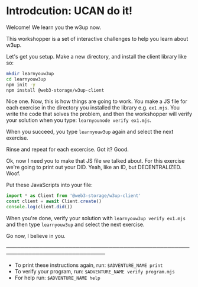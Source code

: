 # Introdcution: UCAN do it!

Welcome! We learn you the w3up now.

This workshopper is a set of interactive challenges to help you learn about w3up.

Let's get you setup. Make a new directory, and install the client library like so:

```sh
mkdir learnyouw3up
cd learnyouw3up
npm init -y
npm install @web3-storage/w3up-client
```

Nice one. Now, this is how things are going to work. You make a JS file for each exercise in the directory you installed the library e.g. `ex1.mjs`. You write the code that solves the problem, and then the workshopper will verify your solution when you type: `learnyounode verify ex1.mjs`.

When you succeed, you type `learnyouw3up` again and select the next exercise.

Rinse and repeat for each excercise. Got it? Good.

Ok, now I need you to make that JS file we talked about. For this exercise we're going to print out your DID. Yeah, like an ID, but DECENTRALIZED. Woof.

Put these JavaScripts into your file:

```js
import * as Client from '@web3-storage/w3up-client'
const client = await Client.create()
console.log(client.did())
```

When you're done, verify your solution with `learnyouw3up verify ex1.mjs` and then type `learnyouw3up` and select the next exercise.

Go now, I believe in you.

─────────────────────────────────────────────────────────────────────────────
* To print these instructions again, run: `$ADVENTURE_NAME print`
* To verify your program, run: `$ADVENTURE_NAME verify program.mjs`
* For help run: `$ADVENTURE_NAME help`

